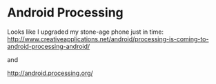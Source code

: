 <!--
  id: 407
  date: 2009-12-17T16:11:38
  modified: 2009-12-17T16:11:38
  slug: android-processing
  type: post
  excerpt: <p>Looks like I upgraded my stone-age phone just in time: http://www.creativeapplications.net/android/processing-is-coming-to-android-processing-android/ and http://android.processing.org/</p>
  categories: mobile, Processing
  tags: 
  inCv: 
  inPortfolio: 
  dateFrom: 
  dateTo: 
-->

# Android Processing

<p>Looks like I upgraded my stone-age phone just in time: <a href="http://www.creativeapplications.net/android/processing-is-coming-to-android-processing-android/">http://www.creativeapplications.net/android/processing-is-coming-to-android-processing-android/</a></p>
<p>and</p>
<p><a href="http://android.processing.org/">http://android.processing.org/</a></p>
